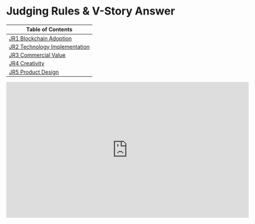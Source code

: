 Judging Rules & V-Story Answer  
====

| Table of Contents |
| --- |
| [JR1 Blockchain Adoption](#JR1-Blockchain-Adoption) |
| [JR2 Technology Implementation](#JR2-Technology-Implementation) |
| [JR3 Commercial Value](#JR3-Commercial-Value) |
| [JR4 Creativity](#JR4-Creativity) |
| [JR5 Product Design](#JR5-Product-Design) |

<iframe id="ytplayer" type="text/html" width="640" height="360" src="http://www.youtube.com/embed/M7lc1UVf-VE?autoplay=1&origin=https://www.youtube.com/watch?v=9_XYITl0TK8" frameborder="0"/>
  
 <video src='테스트.mp4'/>

---------------------------------

<img src='p0.png'/>

JR1 Blockchain Adoption
====

All entries must be built on Bytom smart contracts while fully
embodying the value and advantage of Blockchain technology
and proving that the Blockchain technology is definitely
irreplaceable when compared with the solutions based on the
traditional technology. 

JR1 V-Story Answer
----

Social Life Service V-Story는 저작권보호, 보안, 공정성과 투명성을 중시하는 탈중앙화 서비스 입니다.      
  > 저작권에서는 SNS 주요 자산인 사용자들이 생산한 콘텐츠에 대한 저작권을 블록체인 기술을 통해 보호하며,  
  > 보안에서는 사용자 간의 토큰 유통을 블록체인기술로 기록하여 변조를 방지하고 보안성을 높이고,  
  > 공정성과 투명성에서는 토큰의 흐름과 보유 및 보상을 누구나 확인할 수 있게 공개합니다.  
  > 이로 인하여 2차 저작물의 활성화 및 가짜 뉴스 및 악성댓글등의 SNS 사회적 문제 해소,  
  > 개인간 거래의 투명성을 높이고자 합니다.  

우리는 Bytom 블록체인 프로토콜이 가상세계와 현실세계를 연결시켜 인간이 상상할 수 있는   
  > 모든 자산의 거래를 가능하게 하는 쌍방향 프로토콜이며, 세계에서 가장 안전하고 가장 큰 자산거래 및   
  > 관리 프로토콜이 되는 것이 목표이고, 자체적으로 구축한 메인넷 내의 생태계는 개방형, 준법성, 공익성이라는    
  > 3가지 특징이 있음을 확인하였습니다. 이에 V-Story가 추구하는 Social Life Service  플랫폼으로 확장에   
  > 큰 도움이 될 것이라 기대하고 있습니다.  

<img src='p1.png'/>

-------------------------------------

JR2 Technology Implementation
====

The smart contract projects should feature rational design and
complete functional design. Its stable operation is absolutely a
guarantee for efficiency and quality. Moreover, it is designed
with sufficient safety and protection mechanism.  
  
JR2 V-Story Answer
----

<img src='p2.png'/>


-------------------------------------

JR3 Commercial Value
====

If entries presents great commercial value, they can be
commercialized directly as representatives of industry
application for potential profitability.  
  
JR3 V-Story Answer
----


-------------------------------------

JR4 Creativity
====

Compared with those mature solutions in the industry, entries
should illustrate innovation and creativity with better
performance.  

JR4 V-Story Answer
----

V-Story 텍스트, 사진, 영상을 넘어 아바타, 홈꾸미기 등을 통해 자신만의 개성있는 SNS를 만들며 다른 사용자와  
관계형 네트워크를 형성할 수 있는 새로운 개념의 비쥬얼 Social Life Service 플랫폼입니다.  
  

-------------------------------------
  
JR5 Product Design
====

The interactive design should be reasonable so that customers
can easily understand and use, thus achieving a better user
experience.  
  
JR5 V-Story Answer
----

자신의 기분과 감정을 표현하고 좀 더 깊이 공감할 수 있는 다양한 Visual 상호작용 기능 제공
‘설치’ 없이 다양한 디바이스에서 구동, 외부 콘텐츠와 쉽게 연동
